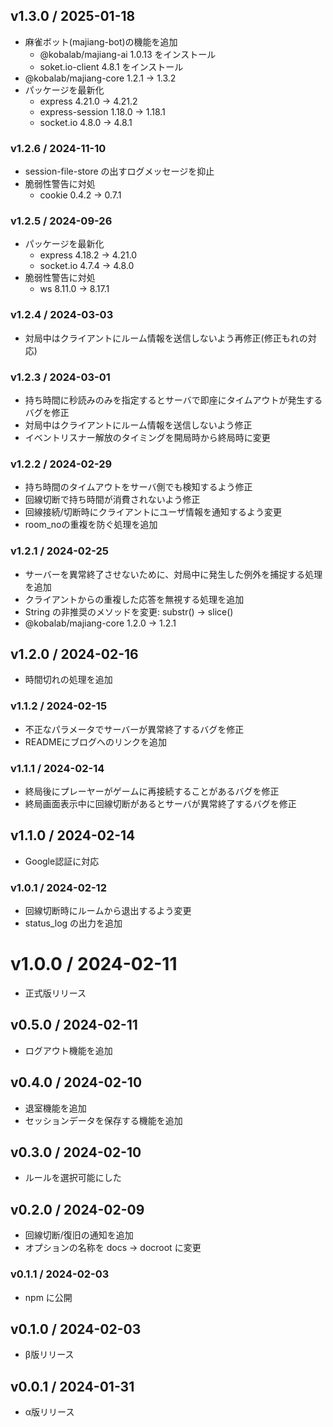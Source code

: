 ## v1.3.0 / 2025-01-18

  - 麻雀ボット(majiang-bot)の機能を追加
    - @kobalab/majiang-ai 1.0.13 をインストール
    - soket.io-client 4.8.1 をインストール
  - @kobalab/majiang-core 1.2.1 → 1.3.2
  - パッケージを最新化
    - express 4.21.0 → 4.21.2
    - express-session 1.18.0 → 1.18.1
    - socket.io 4.8.0 → 4.8.1

### v1.2.6 / 2024-11-10

  - session-file-store の出すログメッセージを抑止
  - 脆弱性警告に対処
    - cookie 0.4.2 → 0.7.1

### v1.2.5 / 2024-09-26

  - パッケージを最新化
    - express 4.18.2 → 4.21.0
    - socket.io 4.7.4 → 4.8.0
  - 脆弱性警告に対処
    - ws 8.11.0 → 8.17.1

### v1.2.4 / 2024-03-03

  - 対局中はクライアントにルーム情報を送信しないよう再修正(修正もれの対応)

### v1.2.3 / 2024-03-01

  - 持ち時間に秒読みのみを指定するとサーバで即座にタイムアウトが発生するバグを修正
  - 対局中はクライアントにルーム情報を送信しないよう修正
  - イベントリスナー解放のタイミングを開局時から終局時に変更

### v1.2.2 / 2024-02-29

  - 持ち時間のタイムアウトをサーバ側でも検知するよう修正
  - 回線切断で持ち時間が消費されないよう修正
  - 回線接続/切断時にクライアントにユーザ情報を通知するよう変更
  - room_noの重複を防ぐ処理を追加

### v1.2.1 / 2024-02-25

  - サーバーを異常終了させないために、対局中に発生した例外を捕捉する処理を追加
  - クライアントからの重複した応答を無視する処理を追加
  - String の非推奨のメソッドを変更: substr() → slice()
  - @kobalab/majiang-core 1.2.0 → 1.2.1

## v1.2.0 / 2024-02-16

  - 時間切れの処理を追加

### v1.1.2 / 2024-02-15

  - 不正なパラメータでサーバーが異常終了するバグを修正
  - READMEにブログへのリンクを追加

### v1.1.1 / 2024-02-14

  - 終局後にプレーヤーがゲームに再接続することがあるバグを修正
  - 終局画面表示中に回線切断があるとサーバが異常終了するバグを修正

## v1.1.0 / 2024-02-14

  - Google認証に対応

### v1.0.1 / 2024-02-12

  - 回線切断時にルームから退出するよう変更
  - status_log の出力を追加

# v1.0.0 / 2024-02-11

  - 正式版リリース

## v0.5.0 / 2024-02-11

  - ログアウト機能を追加

## v0.4.0 / 2024-02-10

  - 退室機能を追加
  - セッションデータを保存する機能を追加

## v0.3.0 / 2024-02-10

  - ルールを選択可能にした

## v0.2.0 / 2024-02-09

  - 回線切断/復旧の通知を追加
  - オプションの名称を docs → docroot に変更

### v0.1.1 / 2024-02-03

  - npm に公開

## v0.1.0 / 2024-02-03

  - β版リリース

## v0.0.1 / 2024-01-31

  - α版リリース
